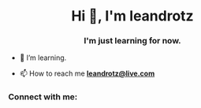<h1 align="center">Hi 👋, I'm leandrotz</h1>
<h3 align="center">I'm just learning for now.</h3>

- 🌱 I’m learning.

- 📫 How to reach me **leandrotz@live.com**

<h3 align="left">Connect with me:</h3>
<p align="left">
</p>
